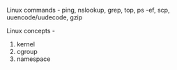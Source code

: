 
Linux commands - ping, nslookup, grep, top, ps -ef, scp, uuencode/uudecode, gzip

Linux concepts - 
1. kernel
2. cgroup
3. namespace
